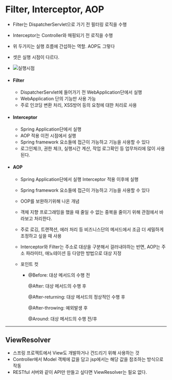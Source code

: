 # Filter, Interceptor, AOP

* Filter는 DispatcherServlet으로 가기 전 필터링 로직을 수행
* Interceptor는 Controller와 매핑되기 전 로직을 수행
* 위 두가지는 실행 흐름에 간섭하는 역할. AOP도 그렇다
* 셋은 실행 시점이 다르다.
* ![실행시점](https://media.vlpt.us/images/damiano1027/post/33de7368-c96f-4f1d-bb33-f70c33af6793/image.png)

* #### Filter

  * DispatcherServlet에 들어가기 전 WebApplication단에서 실행
  * WebApplication 단의 기능만 사용 가능
  * 주로 인코딩 변환 처리, XSS방어 등의 요청에 대한 처리로 사용

* #### Interceptor

  * Spring Application단에서 실행
  * AOP 적용 이전 시점에서 실행
  * Spring framework 요소들에 접근이 가능하고 기능을 사용할 수 있다
  * 로그인체크, 권한 체크, 실행시간 계산, 작업 로그확인 등 업무처리에 많이 사용된다.

* #### AOP

  * Spring Application단에서 실행 Interceptor 적용 이후에 실행
  * Spring framework 요소들에 접근이 가능하고 기능을 사용할 수 있다
  * OOP를 보완하기위해 나온 개념
  * 객체 지향 프로그래밍을 했을 때 줄일 수 없는 중복을 줄이기 위해 관점에서 바라보고 처리한다.
  * 주로 로깅, 트랜잭션, 에러 처리 등 비즈니스단의 메서드에서 조금 더 세밀하게 조정하고 싶을 때 사용
  * Interceptor와 Filter는 주소로 대상을 구분해서 걸러내야하는 반면, AOP는 주소 파라미터, 애노테이션 등 다양한 방법으로 대상 지정
  
  * 포인트 컷
  
    * @Before: 대상 메서드의 수행 전
  
      @After: 대상 메서드의 수행 후
  
      @After-returning: 대상 메서드의 정상적인 수행 후
  
      @After-throwing: 예외발생 후
  
      @Around: 대상 메서드의 수행 전/후
  
    

---

## ViewResolver

* 스프링 프로젝트에서 View도 개발하거나 건드리기 위해 사용하는 것
* Controller에서 Model 객체에 값을 담고 jsp에서는 해당 값을 참조하는 방식으로 작동
* RESTful 서버와 같이 API만 만들고 싶다면 ViewResolver는 필요 없다.

